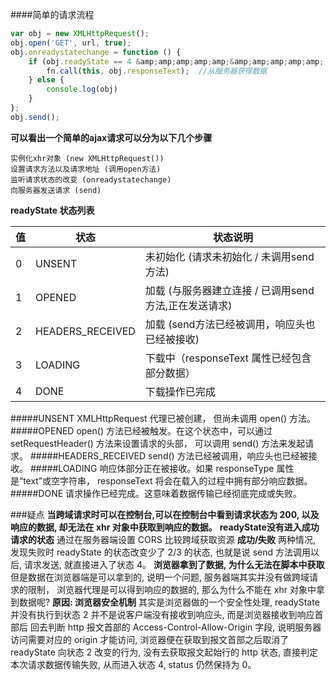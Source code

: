####简单的请求流程
```javascript
var obj = new XMLHttpRequest();
obj.open('GET', url, true); 
obj.onreadystatechange = function () {
	if (obj.readyState == 4 &amp;amp;amp;amp;amp;&amp;amp;amp;amp;amp; obj.status == 200 || obj.status == 304) { // readyState == 4说明请求已完成
		fn.call(this, obj.responseText);  //从服务器获得数据
	} else {
		console.log(obj)
	}
};
obj.send();
```
**可以看出一个简单的ajax请求可以分为以下几个步骤**
```
实例化xhr对象 (new XMLHttpRequest())
设置请求方法以及请求地址 (调用open方法)
监听请求状态的改变 (onreadystatechange)
向服务器发送请求 (send)
```
**readyState 状态列表**

| 值 |状态|状态说明|
|----|----|----|
| 0 | UNSENT | 未初始化 (请求未初始化 / 未调用send方法) |
| 1 | OPENED | 加载 (与服务器建立连接 / 已调用send方法,正在发送请求) |
| 2 | HEADERS_RECEIVED | 加载 (send方法已经被调用，响应头也已经被接收) |
| 3 | LOADING | 下载中（responseText 属性已经包含部分数据） |
| 4 | DONE | 下载操作已完成 |

#####UNSENT
XMLHttpRequest 代理已被创建， 但尚未调用 open() 方法。
#####OPENED
open() 方法已经被触发。在这个状态中，可以通过  setRequestHeader() 方法来设置请求的头部， 可以调用 send() 方法来发起请求。
#####HEADERS_RECEIVED
send() 方法已经被调用，响应头也已经被接收。
#####LOADING
响应体部分正在被接收。如果 responseType 属性是“text”或空字符串， responseText 将会在载入的过程中拥有部分响应数据。
#####DONE
请求操作已经完成。这意味着数据传输已经彻底完成或失败。

###疑点
**当跨域请求时可以在控制台,可以在控制台中看到请求状态为 200, 以及响应的数据, 却无法在 xhr 对象中获取到响应的数据。**
**readyState没有进入成功请求的状态**
通过在服务器端设置 CORS 比较跨域获取资源 **成功/失败** 两种情况, 发现失败时 readyState 的状态改变少了 2/3 的状态, 也就是说 send 方法调用以后, 请求发送, 就直接进入了状态 4。
**浏览器拿到了数据, 为什么无法在脚本中获取**
但是数据在浏览器端是可以拿到的, 说明一个问题, 服务器端其实并没有做跨域请求的限制， 浏览器代理是可以得到响应的数据的, 那么为什么不能在 xhr 对象中拿到数据呢?
**原因: 浏览器安全机制**
其实是浏览器做的一个安全性处理, readyState 并没有执行到状态 2 并不是说客户端没有接收到响应头, 而是浏览器接收到响应首部后 回去判断 http 报文首部的 Access-Control-Allow-Origin 字段, 说明服务器访问需要对应的 origin 才能访问, 浏览器便在获取到报文首部之后取消了 readyState 向状态 2 改变的行为, 没有去获取报文起始行的 http 状态, 直接判定本次请求数据传输失败, 从而进入状态 4, status 仍然保持为 0。





















